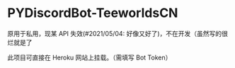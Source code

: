 # PYDiscordBot-TeeworldsCN
原用于私用，现某 API 失效(#2021/05/04: 好像又好了)，不在开发（虽然写的很烂就是了

此项目可直接在 Heroku 网站上挂载。（需填写 Bot Token）
